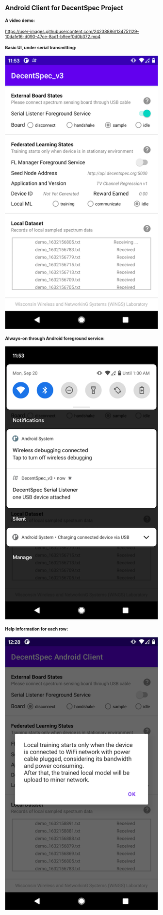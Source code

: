 ## Android Client for DecentSpec Project

#### A video demo:

https://user-images.githubusercontent.com/24238886/134751129-10dafe16-d090-47ce-8ad1-b9eef0d0b372.mp4


#### Basic UI, under serial transmitting:

![ui_0](imgs/ui_0.png)



#### Always-on through Android foreground service:

![ui_1](imgs/ui_1.png)



#### Help information for each row:

![ui_2](imgs/ui_2.png)
